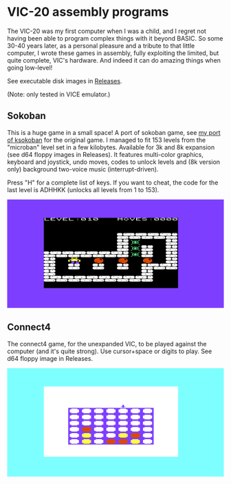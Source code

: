 # VIC-20 assembly programs

The VIC-20 was my first computer when I was a child, and I regret not having been able to program complex things with it beyond BASIC. So some 30-40 years later, as a personal pleasure and a tribute to that little computer, I wrote these games in assembly, fully exploiting the limited, but quite complete, VIC's hardware. And indeed it can do amazing things when going low-level!

See executable disk images in [Releases](https://github.com/malessandrini/vic20/releases/latest).

(Note: only tested in VICE emulator.)

## Sokoban

This is a huge game in a small space! A port of sokoban game, see [my port of ksokoban](https://github.com/malessandrini/ksokoban-qt) for the original game. I managed to fit 153 levels from the "microban" level set in a few kilobytes. Available for 3k and 8k expansion (see d64 floppy images in Releases). It features multi-color graphics, keyboard and joystick, undo moves, codes to unlock levels and (8k version only) background two-voice music (interrupt-driven).

Press "H" for a complete list of keys. If you want to cheat, the code for the last level is ADHHKK (unlocks all levels from 1 to 153).

![screenshot](screenshot_sokoban.png)

## Connect4

The connect4 game, for the unexpanded VIC, to be played against the computer (and it's quite strong). Use cursor+space or digits to play. See d64 floppy image in Releases.

![screenshot](screenshot_connect4.png)
